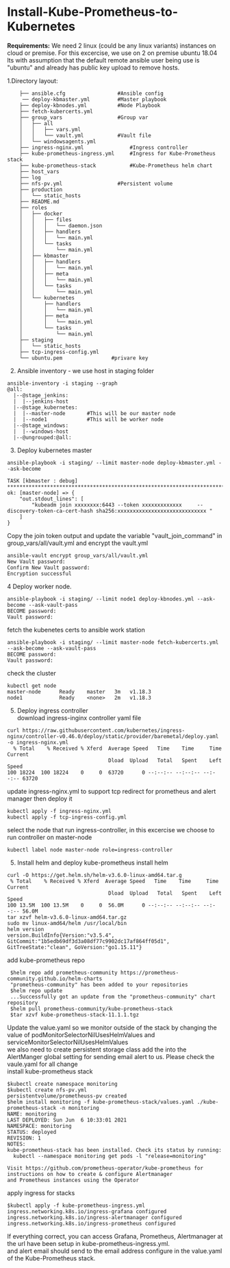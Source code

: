 # Install-Kube-Prometheus-to-Kubernetes
**Requirements:**
We need 2 linux (could be any linux variants) instances on cloud or premise. For this excercise, we use on 2 on premise ubuntu 18.04 lts with assumption that 
the default remote ansible user being use is "ubuntu" and already has public key upload to remove hosts.

1.Directory layout:
```
    ├── ansible.cfg                 #Ansible config
     ── deploy-kbmaster.yml         #Master playbook
    ├── deploy-kbnodes.yml          #Node Playbook
    ├── fetch-kubercerts.yml
    ├── group_vars                  #Group var
    │   ├── all
    │   │   ├── vars.yml
    │   │   └── vault.yml           #Vault file
    │   └── windowsagents.yml
    ├── ingress-nginx.yml               #Ingress controller
    ├── kube-prometheus-ingress.yml     #Ingress for Kube-Prometheus stack
    ├── kube-prometheus-stack           #Kube-Prometheus helm chart
    ├── host_vars
    ├── log
    ├── nfs-pv.yml                  #Persistent volume
    ├── production
    │   └── static_hosts
    ├── README.md
    ├── roles
    │   ├── docker
    │   │   ├── files
    │   │   │   └── daemon.json
    │   │   ├── handlers
    │   │   │   └── main.yml
    │   │   └── tasks
    │   │       └── main.yml
    │   ├── kbmaster
    │   │   ├── handlers
    │   │   │   └── main.yml
    │   │   ├── meta
    │   │   │   └── main.yml
    │   │   └── tasks
    │   │       └── main.yml
    │   └── kubernetes
    │       ├── handlers
    │       │   └── main.yml
    │       ├── meta
    │       │   └── main.yml
    │       └── tasks
    │           └── main.yml
    ├── staging
    │   └── static_hosts
    ├── tcp-ingress-config.yml
    └── ubuntu.pem                #privare key
```
2. Ansible inventory - we use host in staging folder
```
ansible-inventory -i staging --graph
@all:
  |--@stage_jenkins:
  |  |--jenkins-host
  |--@stage_kubernetes:
  |  |--master-node       #This will be our master node
  |  |--node1             #This will be worker node
  |--@stage_windows:
  |  |--windows-host
  |--@ungrouped:@all:
```
3. Deploy kubernetes master
```
ansible-playbook -i staging/ --limit master-node deploy-kbmaster.yml --ask-become

TASK [kbmaster : debug] ************************************************************************************************
ok: [master-node] => {
    "out.stdout_lines": [
        "kubeadm join xxxxxxxx:6443 --token xxxxxxxxxxxxx     --discovery-token-ca-cert-hash sha256:xxxxxxxxxxxxxxxxxxxxxxxxxxxxx "
    ]
}
``` 
Copy the join token output and update the variable "vault_join_command" in group_vars/all/vault.yml and encrypt the vault.yml
``` 
ansible-vault encrypt group_vars/all/vault.yml
New Vault password:
Confirm New Vault password:
Encryption successful
```
4 Deploy worker node.
``` 
ansible-playbook -i staging/ --limit node1 deploy-kbnodes.yml --ask-become --ask-vault-pass
BECOME password:
Vault password:
```
fetch the kubenetes certs to ansible work station
```
ansible-playbook -i staging/ --limit master-node fetch-kubercerts.yml --ask-become --ask-vault-pass
BECOME password:
Vault password:
```
check the cluster
```
kubectl get node
master-node      Ready    master   3m   v1.18.3
node1            Ready    <none>   2m   v1.18.3
```
5. Deploy ingress controller <br>
  download ingress-inginx controller yaml file
```
curl https://raw.githubusercontent.com/kubernetes/ingress-nginx/controller-v0.46.0/deploy/static/provider/baremetal/deploy.yaml -o ingress-nginx.yml
  % Total    % Received % Xferd  Average Speed   Time    Time     Time  Current
                                 Dload  Upload   Total   Spent    Left  Speed
100 18224  100 18224    0     0  63720      0 --:--:-- --:--:-- --:--:-- 63720
```
update ingress-nginx.yml to support tcp redirect for prometheus and alert manager then deploy it
```
kubectl apply -f ingress-nginx.yml
kubectl apply -f tcp-ingress-config.yml
```
select the node that run ingress-controller, in this excercise we choose to run controller on master-node
```
kubectl label node master-node role=ingress-controller
```
5. Install helm and deploy kube-prometheus
install helm
```
curl -O https://get.helm.sh/helm-v3.6.0-linux-amd64.tar.g
 % Total    % Received % Xferd  Average Speed   Time    Time     Time  Current
                                 Dload  Upload   Total   Spent    Left  Speed
100 13.5M  100 13.5M    0     0  56.0M      0 --:--:-- --:--:-- --:--:-- 56.0M
tar xzvf helm-v3.6.0-linux-amd64.tar.gz
sudo mv linux-amd64/helm /usr/local/bin
helm version
version.BuildInfo{Version:"v3.5.4", GitCommit:"1b5edb69df3d3a08df77c9902dc17af864ff05d1", GitTreeState:"clean", GoVersion:"go1.15.11"}
```
add kube-prometheus repo
```
 $helm repo add prometheus-community https://prometheus-community.github.io/helm-charts
 "prometheus-community" has been added to your repositories
 $helm repo update
 ...Successfully got an update from the "prometheus-community" chart repository
 $helm pull prometheus-community/kube-prometheus-stack
 $tar xzvf kube-prometheus-stack-11.1.1.tgz
```
Update the value.yaml so we monitor outside of the stack by changing the value of podMonitorSelectorNilUsesHelmValues and serviceMonitorSelectorNilUsesHelmValues<br>
we also need to create persistent storage class add the into the AlertManger global setting for sending email alert to us. Please check the vaule.yaml for all change <br>
install kube-prometheus stack
```
$kubectl create namespace monitoring
$kubectl create nfs-pv.yml
persistentvolume/prometheuss-pv created
$helm install monitoring -f kube-prometheus-stack/values.yaml ./kube-prometheus-stack -n monitoring
NAME: monitoring
LAST DEPLOYED: Sun Jun  6 10:33:01 2021
NAMESPACE: monitoring
STATUS: deployed
REVISION: 1
NOTES:
kube-prometheus-stack has been installed. Check its status by running:
  kubectl --namespace monitoring get pods -l "release=monitoring"

Visit https://github.com/prometheus-operator/kube-prometheus for instructions on how to create & configure Alertmanager                      and Prometheus instances using the Operator
```
apply ingress for stacks
```
$kubectl apply -f kube-prometheus-ingress.yml
ingress.networking.k8s.io/ingress-grafana configured
ingress.networking.k8s.io/ingress-alertmanager configured
ingress.networking.k8s.io/ingress-prometheus configured
```
If everything correct, you can access Grafana, Prometheus, Alertmanager at the url have been setup in kube-prometheus-ingress.yml.<br>
and alert email should send to the email address configure in the value.yaml of the Kube-Prometheus stack.
